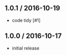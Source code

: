 1.0.1 / 2016-10-19
------------------
- code tidy [#1]

1.0.0 / 2016-10-17
------------------
- initial release
